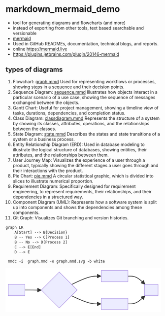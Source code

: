 # markdown_mermaid_demo

* tool for generating diagrams and flowcharts (and more)
* instead of exporting from other tools, text based searchable and versionable
* [mermaid](https://mermaid-js.github.io/mermaid/#/)
* Used in GitHub READMEs, documentation, technical blogs, and reports.
* online https://mermaid.live
* https://plugins.jetbrains.com/plugin/20146-mermaid

## types of diagrams

1. Flowchart: [graph.mmd](graph.mmd) Used for representing workflows or processes, showing steps in a sequence and their decision points.
1. Sequence Diagram: [sequence.mmd](sequence.mmd) Illustrates how objects interact in a particular scenario of a use case, showing the sequence of messages exchanged between the objects.
1. Gantt Chart: Useful for project management, showing a timeline view of tasks, durations, dependencies, and completion status.
1. Class Diagram: [classdiagram.mmd](classdiagram.mmd) Represents the structure of a system by showing its classes, attributes, operations, and the relationships between the classes.
1. State Diagram: [state.mmd](state.mmd) Describes the states and state transitions of a system or a business process.
1. Entity Relationship Diagram (ERD): Used in database modeling to illustrate the logical structure of databases, showing entities, their attributes, and the relationships between them.
1. User Journey Map: Visualizes the experience of a user through a product, typically showing the different stages a user goes through and their interactions with the product.
1. Pie Chart: [pie.mmd](pie.mmd) A circular statistical graphic, which is divided into slices to illustrate numerical proportion.
1. Requirement Diagram: Specifically designed for requirement engineering, to represent requirements, their relationships, and their dependencies in a structured way.
1. Component Diagram (UML): Represents how a software system is split up into components and shows the dependencies among these components.
1. Git Graph: Visualizes Git branching and version histories.


```mermaid
graph LR
    A[Start] --> B{Decision}
    B -- Yes --> C[Process 1]
    B -- No --> D[Process 2]
    C --> E[End]
    D --> E
```

```
 mmdc -i  graph.mmd -o graph.mmd.svg -b white    
```


![graph.mmd.svg](graph.mmd.svg)
